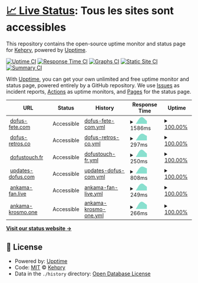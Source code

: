 # [📈 Live Status](https://Kehpry.github.io/phishcheck): <!--live status--> **Tous les sites sont accessibles**

This repository contains the open-source uptime monitor and status page for [Kehpry](https://Kehpry.github.io/phishcheck), powered by [Upptime](https://github.com/upptime/upptime).

[![Uptime CI](https://github.com/Kehpry/phishcheck/workflows/Uptime%20CI/badge.svg)](https://github.com/Kehpry/phishcheck/actions?query=workflow%3A%22Uptime+CI%22)
[![Response Time CI](https://github.com/Kehpry/phishcheck/workflows/Response%20Time%20CI/badge.svg)](https://github.com/Kehpry/phishcheck/actions?query=workflow%3A%22Response+Time+CI%22)
[![Graphs CI](https://github.com/Kehpry/phishcheck/workflows/Graphs%20CI/badge.svg)](https://github.com/Kehpry/phishcheck/actions?query=workflow%3A%22Graphs+CI%22)
[![Static Site CI](https://github.com/Kehpry/phishcheck/workflows/Static%20Site%20CI/badge.svg)](https://github.com/Kehpry/phishcheck/actions?query=workflow%3A%22Static+Site+CI%22)
[![Summary CI](https://github.com/Kehpry/phishcheck/workflows/Summary%20CI/badge.svg)](https://github.com/Kehpry/phishcheck/actions?query=workflow%3A%22Summary+CI%22)

With [Upptime](https://upptime.js.org), you can get your own unlimited and free uptime monitor and status page, powered entirely by a GitHub repository. We use [Issues](https://github.com/Kehpry/phishcheck/issues) as incident reports, [Actions](https://github.com/Kehpry/phishcheck/actions) as uptime monitors, and [Pages](https://Kehpry.github.io/phishcheck) for the status page.

<!--start: status pages-->
<!-- This summary is generated by Upptime (https://github.com/upptime/upptime) -->
<!-- Do not edit this manually, your changes will be overwritten -->
<!-- prettier-ignore -->
| URL | Status | History | Response Time | Uptime |
| --- | ------ | ------- | ------------- | ------ |
| <img alt="" src="https://favicons.githubusercontent.com/dofus-fete.com" height="13"> [dofus-fete.com](https://dofus-fete.com) | Accessible | [dofus-fete-com.yml](https://github.com/Kehpry/phishcheck/commits/HEAD/history/dofus-fete-com.yml) | <details><summary><img alt="Response time graph" src="./graphs/dofus-fete-com/response-time-week.png" height="20"> 1586ms</summary><br><a href="https://phishcheck.dofhelp.fr/history/dofus-fete-com"><img alt="Response time 1586" src="https://img.shields.io/endpoint?url=https%3A%2F%2Fraw.githubusercontent.com%2FKehpry%2Fphishcheck%2FHEAD%2Fapi%2Fdofus-fete-com%2Fresponse-time.json"></a><br><a href="https://phishcheck.dofhelp.fr/history/dofus-fete-com"><img alt="24-hour response time 1586" src="https://img.shields.io/endpoint?url=https%3A%2F%2Fraw.githubusercontent.com%2FKehpry%2Fphishcheck%2FHEAD%2Fapi%2Fdofus-fete-com%2Fresponse-time-day.json"></a><br><a href="https://phishcheck.dofhelp.fr/history/dofus-fete-com"><img alt="7-day response time 1586" src="https://img.shields.io/endpoint?url=https%3A%2F%2Fraw.githubusercontent.com%2FKehpry%2Fphishcheck%2FHEAD%2Fapi%2Fdofus-fete-com%2Fresponse-time-week.json"></a><br><a href="https://phishcheck.dofhelp.fr/history/dofus-fete-com"><img alt="30-day response time 1586" src="https://img.shields.io/endpoint?url=https%3A%2F%2Fraw.githubusercontent.com%2FKehpry%2Fphishcheck%2FHEAD%2Fapi%2Fdofus-fete-com%2Fresponse-time-month.json"></a><br><a href="https://phishcheck.dofhelp.fr/history/dofus-fete-com"><img alt="1-year response time 1586" src="https://img.shields.io/endpoint?url=https%3A%2F%2Fraw.githubusercontent.com%2FKehpry%2Fphishcheck%2FHEAD%2Fapi%2Fdofus-fete-com%2Fresponse-time-year.json"></a></details> | <details><summary><a href="https://phishcheck.dofhelp.fr/history/dofus-fete-com">100.00%</a></summary><a href="https://phishcheck.dofhelp.fr/history/dofus-fete-com"><img alt="All-time uptime 100.00%" src="https://img.shields.io/endpoint?url=https%3A%2F%2Fraw.githubusercontent.com%2FKehpry%2Fphishcheck%2FHEAD%2Fapi%2Fdofus-fete-com%2Fuptime.json"></a><br><a href="https://phishcheck.dofhelp.fr/history/dofus-fete-com"><img alt="24-hour uptime 100.00%" src="https://img.shields.io/endpoint?url=https%3A%2F%2Fraw.githubusercontent.com%2FKehpry%2Fphishcheck%2FHEAD%2Fapi%2Fdofus-fete-com%2Fuptime-day.json"></a><br><a href="https://phishcheck.dofhelp.fr/history/dofus-fete-com"><img alt="7-day uptime 100.00%" src="https://img.shields.io/endpoint?url=https%3A%2F%2Fraw.githubusercontent.com%2FKehpry%2Fphishcheck%2FHEAD%2Fapi%2Fdofus-fete-com%2Fuptime-week.json"></a><br><a href="https://phishcheck.dofhelp.fr/history/dofus-fete-com"><img alt="30-day uptime 100.00%" src="https://img.shields.io/endpoint?url=https%3A%2F%2Fraw.githubusercontent.com%2FKehpry%2Fphishcheck%2FHEAD%2Fapi%2Fdofus-fete-com%2Fuptime-month.json"></a><br><a href="https://phishcheck.dofhelp.fr/history/dofus-fete-com"><img alt="1-year uptime 100.00%" src="https://img.shields.io/endpoint?url=https%3A%2F%2Fraw.githubusercontent.com%2FKehpry%2Fphishcheck%2FHEAD%2Fapi%2Fdofus-fete-com%2Fuptime-year.json"></a></details>
| <img alt="" src="https://favicons.githubusercontent.com/dofus-retros.co" height="13"> [dofus-retros.co](https://dofus-retros.co/) | Accessible | [dofus-retros-co.yml](https://github.com/Kehpry/phishcheck/commits/HEAD/history/dofus-retros-co.yml) | <details><summary><img alt="Response time graph" src="./graphs/dofus-retros-co/response-time-week.png" height="20"> 297ms</summary><br><a href="https://phishcheck.dofhelp.fr/history/dofus-retros-co"><img alt="Response time 297" src="https://img.shields.io/endpoint?url=https%3A%2F%2Fraw.githubusercontent.com%2FKehpry%2Fphishcheck%2FHEAD%2Fapi%2Fdofus-retros-co%2Fresponse-time.json"></a><br><a href="https://phishcheck.dofhelp.fr/history/dofus-retros-co"><img alt="24-hour response time 297" src="https://img.shields.io/endpoint?url=https%3A%2F%2Fraw.githubusercontent.com%2FKehpry%2Fphishcheck%2FHEAD%2Fapi%2Fdofus-retros-co%2Fresponse-time-day.json"></a><br><a href="https://phishcheck.dofhelp.fr/history/dofus-retros-co"><img alt="7-day response time 297" src="https://img.shields.io/endpoint?url=https%3A%2F%2Fraw.githubusercontent.com%2FKehpry%2Fphishcheck%2FHEAD%2Fapi%2Fdofus-retros-co%2Fresponse-time-week.json"></a><br><a href="https://phishcheck.dofhelp.fr/history/dofus-retros-co"><img alt="30-day response time 297" src="https://img.shields.io/endpoint?url=https%3A%2F%2Fraw.githubusercontent.com%2FKehpry%2Fphishcheck%2FHEAD%2Fapi%2Fdofus-retros-co%2Fresponse-time-month.json"></a><br><a href="https://phishcheck.dofhelp.fr/history/dofus-retros-co"><img alt="1-year response time 297" src="https://img.shields.io/endpoint?url=https%3A%2F%2Fraw.githubusercontent.com%2FKehpry%2Fphishcheck%2FHEAD%2Fapi%2Fdofus-retros-co%2Fresponse-time-year.json"></a></details> | <details><summary><a href="https://phishcheck.dofhelp.fr/history/dofus-retros-co">100.00%</a></summary><a href="https://phishcheck.dofhelp.fr/history/dofus-retros-co"><img alt="All-time uptime 100.00%" src="https://img.shields.io/endpoint?url=https%3A%2F%2Fraw.githubusercontent.com%2FKehpry%2Fphishcheck%2FHEAD%2Fapi%2Fdofus-retros-co%2Fuptime.json"></a><br><a href="https://phishcheck.dofhelp.fr/history/dofus-retros-co"><img alt="24-hour uptime 100.00%" src="https://img.shields.io/endpoint?url=https%3A%2F%2Fraw.githubusercontent.com%2FKehpry%2Fphishcheck%2FHEAD%2Fapi%2Fdofus-retros-co%2Fuptime-day.json"></a><br><a href="https://phishcheck.dofhelp.fr/history/dofus-retros-co"><img alt="7-day uptime 100.00%" src="https://img.shields.io/endpoint?url=https%3A%2F%2Fraw.githubusercontent.com%2FKehpry%2Fphishcheck%2FHEAD%2Fapi%2Fdofus-retros-co%2Fuptime-week.json"></a><br><a href="https://phishcheck.dofhelp.fr/history/dofus-retros-co"><img alt="30-day uptime 100.00%" src="https://img.shields.io/endpoint?url=https%3A%2F%2Fraw.githubusercontent.com%2FKehpry%2Fphishcheck%2FHEAD%2Fapi%2Fdofus-retros-co%2Fuptime-month.json"></a><br><a href="https://phishcheck.dofhelp.fr/history/dofus-retros-co"><img alt="1-year uptime 100.00%" src="https://img.shields.io/endpoint?url=https%3A%2F%2Fraw.githubusercontent.com%2FKehpry%2Fphishcheck%2FHEAD%2Fapi%2Fdofus-retros-co%2Fuptime-year.json"></a></details>
| <img alt="" src="https://favicons.githubusercontent.com/dofustouch.fr" height="13"> [dofustouch.fr](https://dofustouch.fr/) | Accessible | [dofustouch-fr.yml](https://github.com/Kehpry/phishcheck/commits/HEAD/history/dofustouch-fr.yml) | <details><summary><img alt="Response time graph" src="./graphs/dofustouch-fr/response-time-week.png" height="20"> 250ms</summary><br><a href="https://phishcheck.dofhelp.fr/history/dofustouch-fr"><img alt="Response time 250" src="https://img.shields.io/endpoint?url=https%3A%2F%2Fraw.githubusercontent.com%2FKehpry%2Fphishcheck%2FHEAD%2Fapi%2Fdofustouch-fr%2Fresponse-time.json"></a><br><a href="https://phishcheck.dofhelp.fr/history/dofustouch-fr"><img alt="24-hour response time 250" src="https://img.shields.io/endpoint?url=https%3A%2F%2Fraw.githubusercontent.com%2FKehpry%2Fphishcheck%2FHEAD%2Fapi%2Fdofustouch-fr%2Fresponse-time-day.json"></a><br><a href="https://phishcheck.dofhelp.fr/history/dofustouch-fr"><img alt="7-day response time 250" src="https://img.shields.io/endpoint?url=https%3A%2F%2Fraw.githubusercontent.com%2FKehpry%2Fphishcheck%2FHEAD%2Fapi%2Fdofustouch-fr%2Fresponse-time-week.json"></a><br><a href="https://phishcheck.dofhelp.fr/history/dofustouch-fr"><img alt="30-day response time 250" src="https://img.shields.io/endpoint?url=https%3A%2F%2Fraw.githubusercontent.com%2FKehpry%2Fphishcheck%2FHEAD%2Fapi%2Fdofustouch-fr%2Fresponse-time-month.json"></a><br><a href="https://phishcheck.dofhelp.fr/history/dofustouch-fr"><img alt="1-year response time 250" src="https://img.shields.io/endpoint?url=https%3A%2F%2Fraw.githubusercontent.com%2FKehpry%2Fphishcheck%2FHEAD%2Fapi%2Fdofustouch-fr%2Fresponse-time-year.json"></a></details> | <details><summary><a href="https://phishcheck.dofhelp.fr/history/dofustouch-fr">100.00%</a></summary><a href="https://phishcheck.dofhelp.fr/history/dofustouch-fr"><img alt="All-time uptime 100.00%" src="https://img.shields.io/endpoint?url=https%3A%2F%2Fraw.githubusercontent.com%2FKehpry%2Fphishcheck%2FHEAD%2Fapi%2Fdofustouch-fr%2Fuptime.json"></a><br><a href="https://phishcheck.dofhelp.fr/history/dofustouch-fr"><img alt="24-hour uptime 100.00%" src="https://img.shields.io/endpoint?url=https%3A%2F%2Fraw.githubusercontent.com%2FKehpry%2Fphishcheck%2FHEAD%2Fapi%2Fdofustouch-fr%2Fuptime-day.json"></a><br><a href="https://phishcheck.dofhelp.fr/history/dofustouch-fr"><img alt="7-day uptime 100.00%" src="https://img.shields.io/endpoint?url=https%3A%2F%2Fraw.githubusercontent.com%2FKehpry%2Fphishcheck%2FHEAD%2Fapi%2Fdofustouch-fr%2Fuptime-week.json"></a><br><a href="https://phishcheck.dofhelp.fr/history/dofustouch-fr"><img alt="30-day uptime 100.00%" src="https://img.shields.io/endpoint?url=https%3A%2F%2Fraw.githubusercontent.com%2FKehpry%2Fphishcheck%2FHEAD%2Fapi%2Fdofustouch-fr%2Fuptime-month.json"></a><br><a href="https://phishcheck.dofhelp.fr/history/dofustouch-fr"><img alt="1-year uptime 100.00%" src="https://img.shields.io/endpoint?url=https%3A%2F%2Fraw.githubusercontent.com%2FKehpry%2Fphishcheck%2FHEAD%2Fapi%2Fdofustouch-fr%2Fuptime-year.json"></a></details>
| <img alt="" src="https://favicons.githubusercontent.com/updates-dofus.com" height="13"> [updates-dofus.com](https://updates-dofus.com/) | Accessible | [updates-dofus-com.yml](https://github.com/Kehpry/phishcheck/commits/HEAD/history/updates-dofus-com.yml) | <details><summary><img alt="Response time graph" src="./graphs/updates-dofus-com/response-time-week.png" height="20"> 808ms</summary><br><a href="https://phishcheck.dofhelp.fr/history/updates-dofus-com"><img alt="Response time 808" src="https://img.shields.io/endpoint?url=https%3A%2F%2Fraw.githubusercontent.com%2FKehpry%2Fphishcheck%2FHEAD%2Fapi%2Fupdates-dofus-com%2Fresponse-time.json"></a><br><a href="https://phishcheck.dofhelp.fr/history/updates-dofus-com"><img alt="24-hour response time 808" src="https://img.shields.io/endpoint?url=https%3A%2F%2Fraw.githubusercontent.com%2FKehpry%2Fphishcheck%2FHEAD%2Fapi%2Fupdates-dofus-com%2Fresponse-time-day.json"></a><br><a href="https://phishcheck.dofhelp.fr/history/updates-dofus-com"><img alt="7-day response time 808" src="https://img.shields.io/endpoint?url=https%3A%2F%2Fraw.githubusercontent.com%2FKehpry%2Fphishcheck%2FHEAD%2Fapi%2Fupdates-dofus-com%2Fresponse-time-week.json"></a><br><a href="https://phishcheck.dofhelp.fr/history/updates-dofus-com"><img alt="30-day response time 808" src="https://img.shields.io/endpoint?url=https%3A%2F%2Fraw.githubusercontent.com%2FKehpry%2Fphishcheck%2FHEAD%2Fapi%2Fupdates-dofus-com%2Fresponse-time-month.json"></a><br><a href="https://phishcheck.dofhelp.fr/history/updates-dofus-com"><img alt="1-year response time 808" src="https://img.shields.io/endpoint?url=https%3A%2F%2Fraw.githubusercontent.com%2FKehpry%2Fphishcheck%2FHEAD%2Fapi%2Fupdates-dofus-com%2Fresponse-time-year.json"></a></details> | <details><summary><a href="https://phishcheck.dofhelp.fr/history/updates-dofus-com">100.00%</a></summary><a href="https://phishcheck.dofhelp.fr/history/updates-dofus-com"><img alt="All-time uptime 100.00%" src="https://img.shields.io/endpoint?url=https%3A%2F%2Fraw.githubusercontent.com%2FKehpry%2Fphishcheck%2FHEAD%2Fapi%2Fupdates-dofus-com%2Fuptime.json"></a><br><a href="https://phishcheck.dofhelp.fr/history/updates-dofus-com"><img alt="24-hour uptime 100.00%" src="https://img.shields.io/endpoint?url=https%3A%2F%2Fraw.githubusercontent.com%2FKehpry%2Fphishcheck%2FHEAD%2Fapi%2Fupdates-dofus-com%2Fuptime-day.json"></a><br><a href="https://phishcheck.dofhelp.fr/history/updates-dofus-com"><img alt="7-day uptime 100.00%" src="https://img.shields.io/endpoint?url=https%3A%2F%2Fraw.githubusercontent.com%2FKehpry%2Fphishcheck%2FHEAD%2Fapi%2Fupdates-dofus-com%2Fuptime-week.json"></a><br><a href="https://phishcheck.dofhelp.fr/history/updates-dofus-com"><img alt="30-day uptime 100.00%" src="https://img.shields.io/endpoint?url=https%3A%2F%2Fraw.githubusercontent.com%2FKehpry%2Fphishcheck%2FHEAD%2Fapi%2Fupdates-dofus-com%2Fuptime-month.json"></a><br><a href="https://phishcheck.dofhelp.fr/history/updates-dofus-com"><img alt="1-year uptime 100.00%" src="https://img.shields.io/endpoint?url=https%3A%2F%2Fraw.githubusercontent.com%2FKehpry%2Fphishcheck%2FHEAD%2Fapi%2Fupdates-dofus-com%2Fuptime-year.json"></a></details>
| <img alt="" src="https://favicons.githubusercontent.com/ankama-fan.live" height="13"> [ankama-fan.live](http://ankama-fan.live/) | Accessible | [ankama-fan-live.yml](https://github.com/Kehpry/phishcheck/commits/HEAD/history/ankama-fan-live.yml) | <details><summary><img alt="Response time graph" src="./graphs/ankama-fan-live/response-time-week.png" height="20"> 249ms</summary><br><a href="https://phishcheck.dofhelp.fr/history/ankama-fan-live"><img alt="Response time 249" src="https://img.shields.io/endpoint?url=https%3A%2F%2Fraw.githubusercontent.com%2FKehpry%2Fphishcheck%2FHEAD%2Fapi%2Fankama-fan-live%2Fresponse-time.json"></a><br><a href="https://phishcheck.dofhelp.fr/history/ankama-fan-live"><img alt="24-hour response time 249" src="https://img.shields.io/endpoint?url=https%3A%2F%2Fraw.githubusercontent.com%2FKehpry%2Fphishcheck%2FHEAD%2Fapi%2Fankama-fan-live%2Fresponse-time-day.json"></a><br><a href="https://phishcheck.dofhelp.fr/history/ankama-fan-live"><img alt="7-day response time 249" src="https://img.shields.io/endpoint?url=https%3A%2F%2Fraw.githubusercontent.com%2FKehpry%2Fphishcheck%2FHEAD%2Fapi%2Fankama-fan-live%2Fresponse-time-week.json"></a><br><a href="https://phishcheck.dofhelp.fr/history/ankama-fan-live"><img alt="30-day response time 249" src="https://img.shields.io/endpoint?url=https%3A%2F%2Fraw.githubusercontent.com%2FKehpry%2Fphishcheck%2FHEAD%2Fapi%2Fankama-fan-live%2Fresponse-time-month.json"></a><br><a href="https://phishcheck.dofhelp.fr/history/ankama-fan-live"><img alt="1-year response time 249" src="https://img.shields.io/endpoint?url=https%3A%2F%2Fraw.githubusercontent.com%2FKehpry%2Fphishcheck%2FHEAD%2Fapi%2Fankama-fan-live%2Fresponse-time-year.json"></a></details> | <details><summary><a href="https://phishcheck.dofhelp.fr/history/ankama-fan-live">100.00%</a></summary><a href="https://phishcheck.dofhelp.fr/history/ankama-fan-live"><img alt="All-time uptime 100.00%" src="https://img.shields.io/endpoint?url=https%3A%2F%2Fraw.githubusercontent.com%2FKehpry%2Fphishcheck%2FHEAD%2Fapi%2Fankama-fan-live%2Fuptime.json"></a><br><a href="https://phishcheck.dofhelp.fr/history/ankama-fan-live"><img alt="24-hour uptime 100.00%" src="https://img.shields.io/endpoint?url=https%3A%2F%2Fraw.githubusercontent.com%2FKehpry%2Fphishcheck%2FHEAD%2Fapi%2Fankama-fan-live%2Fuptime-day.json"></a><br><a href="https://phishcheck.dofhelp.fr/history/ankama-fan-live"><img alt="7-day uptime 100.00%" src="https://img.shields.io/endpoint?url=https%3A%2F%2Fraw.githubusercontent.com%2FKehpry%2Fphishcheck%2FHEAD%2Fapi%2Fankama-fan-live%2Fuptime-week.json"></a><br><a href="https://phishcheck.dofhelp.fr/history/ankama-fan-live"><img alt="30-day uptime 100.00%" src="https://img.shields.io/endpoint?url=https%3A%2F%2Fraw.githubusercontent.com%2FKehpry%2Fphishcheck%2FHEAD%2Fapi%2Fankama-fan-live%2Fuptime-month.json"></a><br><a href="https://phishcheck.dofhelp.fr/history/ankama-fan-live"><img alt="1-year uptime 100.00%" src="https://img.shields.io/endpoint?url=https%3A%2F%2Fraw.githubusercontent.com%2FKehpry%2Fphishcheck%2FHEAD%2Fapi%2Fankama-fan-live%2Fuptime-year.json"></a></details>
| <img alt="" src="https://favicons.githubusercontent.com/ankama-krosmo.one" height="13"> [ankama-krosmo.one](https://ankama-krosmo.one/) | Accessible | [ankama-krosmo-one.yml](https://github.com/Kehpry/phishcheck/commits/HEAD/history/ankama-krosmo-one.yml) | <details><summary><img alt="Response time graph" src="./graphs/ankama-krosmo-one/response-time-week.png" height="20"> 266ms</summary><br><a href="https://phishcheck.dofhelp.fr/history/ankama-krosmo-one"><img alt="Response time 266" src="https://img.shields.io/endpoint?url=https%3A%2F%2Fraw.githubusercontent.com%2FKehpry%2Fphishcheck%2FHEAD%2Fapi%2Fankama-krosmo-one%2Fresponse-time.json"></a><br><a href="https://phishcheck.dofhelp.fr/history/ankama-krosmo-one"><img alt="24-hour response time 266" src="https://img.shields.io/endpoint?url=https%3A%2F%2Fraw.githubusercontent.com%2FKehpry%2Fphishcheck%2FHEAD%2Fapi%2Fankama-krosmo-one%2Fresponse-time-day.json"></a><br><a href="https://phishcheck.dofhelp.fr/history/ankama-krosmo-one"><img alt="7-day response time 266" src="https://img.shields.io/endpoint?url=https%3A%2F%2Fraw.githubusercontent.com%2FKehpry%2Fphishcheck%2FHEAD%2Fapi%2Fankama-krosmo-one%2Fresponse-time-week.json"></a><br><a href="https://phishcheck.dofhelp.fr/history/ankama-krosmo-one"><img alt="30-day response time 266" src="https://img.shields.io/endpoint?url=https%3A%2F%2Fraw.githubusercontent.com%2FKehpry%2Fphishcheck%2FHEAD%2Fapi%2Fankama-krosmo-one%2Fresponse-time-month.json"></a><br><a href="https://phishcheck.dofhelp.fr/history/ankama-krosmo-one"><img alt="1-year response time 266" src="https://img.shields.io/endpoint?url=https%3A%2F%2Fraw.githubusercontent.com%2FKehpry%2Fphishcheck%2FHEAD%2Fapi%2Fankama-krosmo-one%2Fresponse-time-year.json"></a></details> | <details><summary><a href="https://phishcheck.dofhelp.fr/history/ankama-krosmo-one">100.00%</a></summary><a href="https://phishcheck.dofhelp.fr/history/ankama-krosmo-one"><img alt="All-time uptime 100.00%" src="https://img.shields.io/endpoint?url=https%3A%2F%2Fraw.githubusercontent.com%2FKehpry%2Fphishcheck%2FHEAD%2Fapi%2Fankama-krosmo-one%2Fuptime.json"></a><br><a href="https://phishcheck.dofhelp.fr/history/ankama-krosmo-one"><img alt="24-hour uptime 100.00%" src="https://img.shields.io/endpoint?url=https%3A%2F%2Fraw.githubusercontent.com%2FKehpry%2Fphishcheck%2FHEAD%2Fapi%2Fankama-krosmo-one%2Fuptime-day.json"></a><br><a href="https://phishcheck.dofhelp.fr/history/ankama-krosmo-one"><img alt="7-day uptime 100.00%" src="https://img.shields.io/endpoint?url=https%3A%2F%2Fraw.githubusercontent.com%2FKehpry%2Fphishcheck%2FHEAD%2Fapi%2Fankama-krosmo-one%2Fuptime-week.json"></a><br><a href="https://phishcheck.dofhelp.fr/history/ankama-krosmo-one"><img alt="30-day uptime 100.00%" src="https://img.shields.io/endpoint?url=https%3A%2F%2Fraw.githubusercontent.com%2FKehpry%2Fphishcheck%2FHEAD%2Fapi%2Fankama-krosmo-one%2Fuptime-month.json"></a><br><a href="https://phishcheck.dofhelp.fr/history/ankama-krosmo-one"><img alt="1-year uptime 100.00%" src="https://img.shields.io/endpoint?url=https%3A%2F%2Fraw.githubusercontent.com%2FKehpry%2Fphishcheck%2FHEAD%2Fapi%2Fankama-krosmo-one%2Fuptime-year.json"></a></details>

<!--end: status pages-->

[**Visit our status website →**](https://Kehpry.github.io/phishcheck)

## 📄 License

- Powered by: [Upptime](https://github.com/upptime/upptime)
- Code: [MIT](./LICENSE) © [Kehpry](https://Kehpry.github.io/phishcheck)
- Data in the `./history` directory: [Open Database License](https://opendatacommons.org/licenses/odbl/1-0/)
